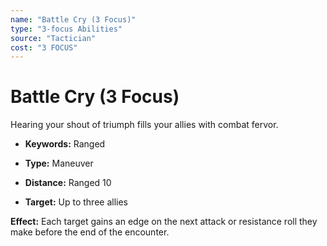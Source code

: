 ```yaml
---
name: "Battle Cry (3 Focus)"
type: "3-focus Abilities"
source: "Tactician"
cost: "3 FOCUS"
---
```


# Battle Cry (3 Focus)

Hearing your shout of triumph fills your allies with combat fervor.


- **Keywords:** Ranged

- **Type:** Maneuver

- **Distance:** Ranged 10

- **Target:** Up to three allies

**Effect:** Each target gains an edge on the next attack or resistance roll they make before the end of the encounter.
